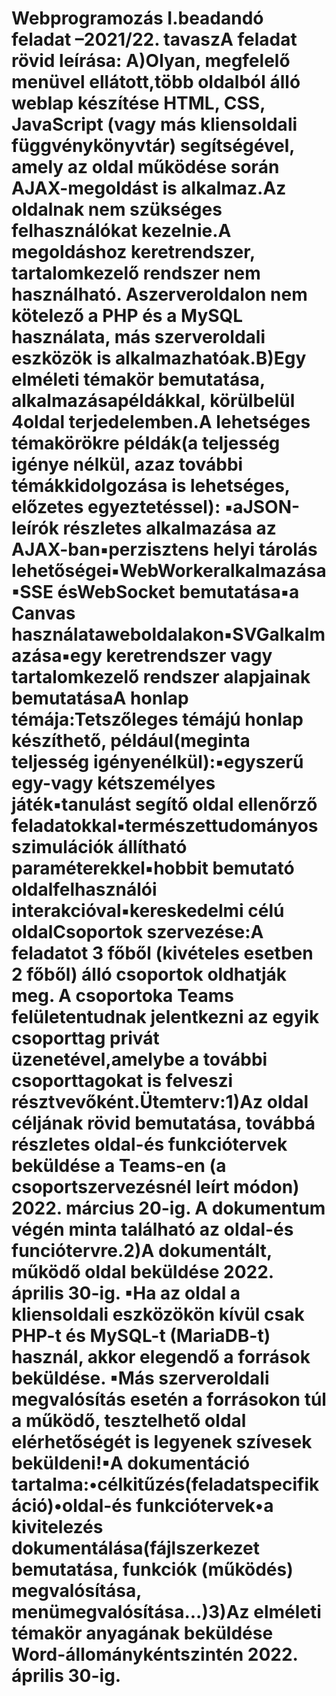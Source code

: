 # Webprogramozás I.beadandó feladat –2021/22. tavaszA feladat rövid leírása: A)Olyan, megfelelő menüvel ellátott,több oldalból álló weblap készítése HTML, CSS, JavaScript (vagy más kliensoldali függvénykönyvtár) segítségével, amely az oldal működése során AJAX-megoldást is alkalmaz.Az oldalnak nem szükséges felhasználókat kezelnie.A megoldáshoz keretrendszer, tartalomkezelő rendszer nem használható.  Aszerveroldalon  nem kötelező a PHP és a MySQL használata, más szerveroldali eszközök is alkalmazhatóak.B)Egy  elméleti  témakör  bemutatása,  alkalmazásapéldákkal, körülbelül  4oldal  terjedelemben.A lehetséges  témakörökre  példák(a  teljesség  igénye  nélkül,  azaz  további  témákkidolgozása  is lehetséges, előzetes egyeztetéssel): ▪aJSON-leírók részletes alkalmazása az AJAX-ban▪perzisztens helyi tárolás lehetőségei▪WebWorkeralkalmazása▪SSE ésWebSocket bemutatása▪a Canvas használataweboldalakon▪SVGalkalmazása▪egy keretrendszer vagy tartalomkezelő rendszer alapjainak bemutatásaA honlap témája:Tetszőleges témájú honlap készíthető, például(meginta teljesség igényenélkül):▪egyszerű egy-vagy kétszemélyes játék▪tanulást segítő oldal ellenőrző feladatokkal▪természettudományos szimulációk állítható paraméterekkel▪hobbit bemutató oldalfelhasználói interakcióval▪kereskedelmi célú oldalCsoportok szervezése:A feladatot 3 főből (kivételes esetben 2 főből) álló csoportok oldhatják meg. A  csoportoka  Teams felületentudnak jelentkezni az egyik csoporttag privát üzenetével,amelybe a további csoporttagokat is felveszi résztvevőként.Ütemterv:1)Az oldal céljának rövid bemutatása, továbbá részletes oldal-és funkciótervek beküldése a Teams-en (a csoportszervezésnél leírt módon) 2022. március 20-ig. A dokumentum végén minta található az oldal-és funciótervre.2)A dokumentált, működő oldal beküldése 2022. április 30-ig. ▪Ha az oldal a kliensoldali eszközökön kívül csak PHP-t és MySQL-t (MariaDB-t) használ, akkor elegendő a források beküldése. ▪Más szerveroldali megvalósítás esetén a forrásokon túl a működő, tesztelhető oldal elérhetőségét is legyenek szívesek beküldeni!▪A dokumentáció tartalma:•célkitűzés(feladatspecifikáció)•oldal-és funkciótervek•a kivitelezés dokumentálása(fájlszerkezet bemutatása, funkciók (működés) megvalósítása, menümegvalósítása...)3)Az elméleti témakör anyagának beküldése Word-állománykéntszintén 2022. április 30-ig.

